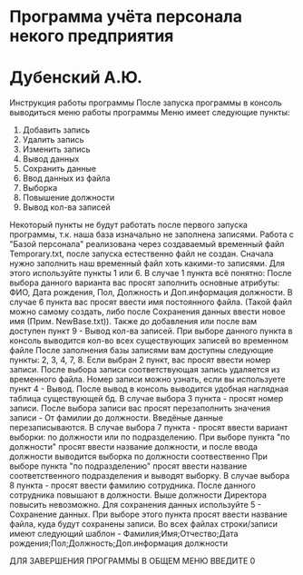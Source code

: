 # Программа учёта персонала некого предприятия
# Дубенский А.Ю.

Инструкция работы программы
После запуска программы в консоль выводиться меню работы программы
Меню имеет следующие пункты:
1. Добавить запись
2. Удалить запись
3. Изменить запись
4. Вывод данных
5. Сохранить данные
6. Ввод данных из файла
7. Выборка
8. Повышение должности
9. Вывод кол-ва записей

Некоторый пункты не будут работать после первого запуска программы, т.к. наша база изначально не заполнена записями.
Работа с "Базой персонала" реализована через создаваемый временный файл Temporary.txt, после запуска естественно файл не создан.
Сначала нужно заполнить наш временный файл хоть какими-то записями. Для этого используйте пункты 1 или 6.
В случае 1 пункта всё понятно: После выбора данного варианта вас просят заполнить основные атрибуты: ФИО, Дата рождения, Пол, Должность и Доп.информация должности.
В случае 6 пункта вас просят ввести имя постоянного файла. (Такой файл можно самому создать, либо после Сохранения данных ввести новое имя (Прим. NewBase.txt)).
Также до добавления или после вам доступен пункт 9 - Вывод кол-ва записей. При выборе данного пункта в консоль выводится кол-во всех существующих записей во временном файле
После заполнения базы записями вам доступны следующие пункты: 2, 3, 4, 7, 8.
Если выбран 2 пункт, вас просят ввести номер записи. После выбора записи соответствующая запись удаляется из временного файла.
Номер записи можно узнать, если вы используете пункт 4 - Вывод. После вывод в консоль выводится удобная наглядная таблица существующей бд.
В случае выбора 3 пункта - просят номер записи. После выбора записи вас просят перезаполнить значения записи - От фамилии до должности. Введёные данные перезаписываются.
В случае выбора 7 пункта - просят ввести вариант выборки: по должности или по подразделению. 
При выборе пункта "по должности" просят ввести название должности, и после ввода должности выводится выборка по должности соотвественно
При выборе пункта "по подразделению" просят ввести название соответственного подразделения и выводят выборку.
В случае выбора 8 пункта - просят ввести фамилию сотрудника. После данного сотрудника повышают в должности. Выше должности Директора повысить невозможно.
Для сохранения данных используйте 5 - Сохранение данных. При выборе этого пункта просят ввести название файла, куда будут сохранены записи.
Во всех файлах строки/записи имеют следующий шаблон - Фамилия;Имя;Отчество;Дата рождения;Пол;Должность;Доп.информация должности

ДЛЯ ЗАВЕРШЕНИЯ ПРОГРАММЫ В ОБЩЕМ МЕНЮ ВВЕДИТЕ 0
